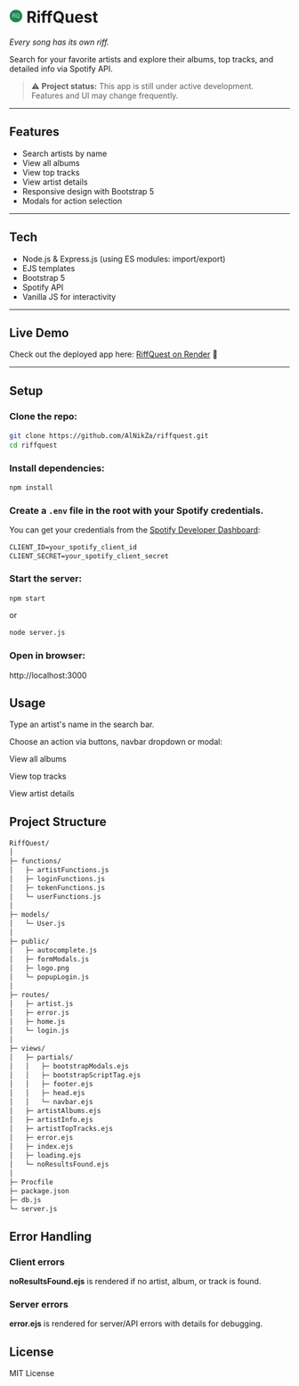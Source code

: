 # <img src="https://raw.githubusercontent.com/AlNikZa/riffquest/main/public/logo.png" alt="RiffQuest logo" height="24" display="inline"> RiffQuest

_Every song has its own riff._

Search for your favorite artists and explore their albums, top tracks, and detailed info via Spotify API.

> ⚠️ **Project status:** This app is still under active development.  
> Features and UI may change frequently.

---

## Features

- Search artists by name
- View all albums
- View top tracks
- View artist details
- Responsive design with Bootstrap 5
- Modals for action selection

---

## Tech

- Node.js & Express.js (using ES modules: import/export)
- EJS templates
- Bootstrap 5
- Spotify API
- Vanilla JS for interactivity

---

## Live Demo

Check out the deployed app here: [RiffQuest on Render](https://riffquest.onrender.com) 🔗

---

## Setup

### Clone the repo:

```bash
git clone https://github.com/AlNikZa/riffquest.git
cd riffquest
```

### Install dependencies:

```bash
npm install
```

### Create a `.env` file in the root with your Spotify credentials.

You can get your credentials from the [Spotify Developer Dashboard](https://developer.spotify.com/dashboard/):

```env
CLIENT_ID=your_spotify_client_id
CLIENT_SECRET=your_spotify_client_secret
```

### Start the server:

```bash
npm start
```

or

```bash
node server.js
```

### Open in browser:

http://localhost:3000

## Usage

Type an artist's name in the search bar.

Choose an action via buttons, navbar dropdown or modal:

View all albums

View top tracks

View artist details

## Project Structure

```
RiffQuest/
│
├─ functions/
│   ├─ artistFunctions.js
│   ├─ loginFunctions.js
│   ├─ tokenFunctions.js
│   └─ userFunctions.js
│
├─ models/
│   └─ User.js
│
├─ public/
│   ├─ autocomplete.js
│   ├─ formModals.js
│   ├─ logo.png
│   └─ popupLogin.js
│
├─ routes/
│   ├─ artist.js
│   ├─ error.js
│   ├─ home.js
│   └─ login.js
│
├─ views/
│   ├─ partials/
│   │   ├─ bootstrapModals.ejs
│   │   ├─ bootstrapScriptTag.ejs
│   │   ├─ footer.ejs
│   │   ├─ head.ejs
│   │   └─ navbar.ejs
│   ├─ artistAlbums.ejs
│   ├─ artistInfo.ejs
│   ├─ artistTopTracks.ejs
│   ├─ error.ejs
│   ├─ index.ejs
│   ├─ loading.ejs
│   └─ noResultsFound.ejs
│
├─ Procfile
├─ package.json
├─ db.js
└─ server.js
```

## Error Handling

### Client errors

**noResultsFound.ejs** is rendered if no artist, album, or track is found.

### Server errors

**error.ejs** is rendered for server/API errors with details for debugging.

## License

MIT License

